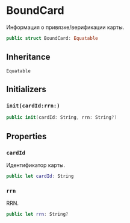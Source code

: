 # BoundCard

Информация о привязке/верификации карты.

``` swift
public struct BoundCard: Equatable 
```

## Inheritance

`Equatable`

## Initializers

### `init(cardId:rrn:)`

``` swift
public init(cardId: String, rrn: String?) 
```

## Properties

### `cardId`

Идентификатор карты.

``` swift
public let cardId: String
```

### `rrn`

RRN.

``` swift
public let rrn: String?
```
